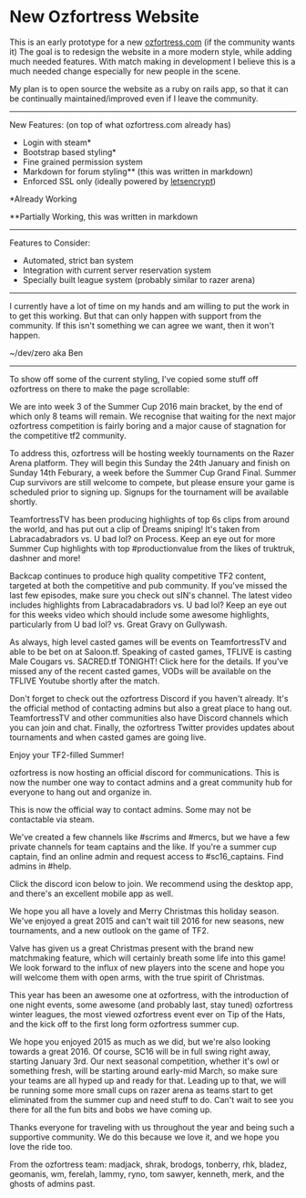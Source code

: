 # New Ozfortress Website

This is an early prototype for a new [ozfortress.com](http://ozfortress.com)
(if the community wants it)
The goal is to redesign the website in a more modern style, while adding much
needed features. With match making in development I believe this is a much
needed change especially for new people in the scene.

My plan is to open source the website as a ruby on rails app, so that it can be
continually maintained/improved even if I leave the community.

----

New Features: (on top of what ozfortress.com already has)

* Login with steam*
* Bootstrap based styling*
* Fine grained permission system
* Markdown for forum styling** (this was written in markdown)
* Enforced SSL only (ideally powered by [letsencrypt](https://letsencrypt.org/))

*Already Working

**Partially Working, this was written in markdown

-----

Features to Consider:

* Automated, strict ban system
* Integration with current server reservation system
* Specially built league system (probably similar to razer arena)

----

I currently have a lot of time on my hands and am willing to put the work in to
get this working. But that can only happen with support from the community. If
this isn't something we can agree we want, then it won't happen.

~/dev/zero aka Ben

----

To show off some of the current styling, I've copied some stuff off ozfortress
on there to make the page scrollable:

We are into week 3 of the Summer Cup 2016 main bracket, by the end of which only
8 teams will remain. We recognise that waiting for the next major ozfortress
competition is fairly boring and a major cause of stagnation for the competitive
tf2 community.

To address this, ozfortress will be hosting weekly tournaments on the Razer
Arena platform. They will begin this Sunday the 24th January and finish on
Sunday 14th Feburary, a week before the Summer Cup Grand Final. Summer Cup
survivors are still welcome to compete, but please ensure your game is scheduled
prior to signing up. Signups for the tournament will be available shortly.

TeamfortressTV has been producing highlights of top 6s clips from around the
world, and has put out a clip of Dreams sniping! It's taken from
Labracadabradors vs. U bad lol? on Process. Keep an eye out for more Summer Cup
highlights with top #productionvalue from the likes of truktruk, dashner and
more!

Backcap continues to produce high quality competitive TF2 content, targeted at
both the competitive and pub community. If you've missed the last few episodes,
make sure you check out sIN's channel. The latest video includes highlights from
Labracadabradors vs. U bad lol? Keep an eye out for this weeks video which
should include some awesome highlights, particularly from U bad lol? vs. Great
Gravy on Gullywash.

As always, high level casted games will be events on TeamfortressTV and able to
be bet on at Saloon.tf. Speaking of casted games, TFLIVE is casting Male Cougars
vs. SACRED.tf TONIGHT! Click here for the details. If you've missed any of the
recent casted games, VODs will be available on the TFLIVE Youtube shortly after
the match.

Don't forget to check out the ozfortress Discord if you haven't already. It's
the official method of contacting admins but also a great place to hang out.
TeamfortressTV and other communities also have Discord channels which you can
join and chat. Finally, the ozfortress Twitter provides updates about
tournaments and when casted games are going live.

Enjoy your TF2-filled Summer!

ozfortress is now hosting an official discord for communications. This is now
the number one way to contact admins and a great community hub for everyone to
hang out and organize in.

This is now the official way to contact admins. Some may not be contactable via
steam.

We've created a few channels like #scrims and #mercs, but we have a few private
channels for team captains and the like. If you're a summer cup captain, find an
online admin and request access to #sc16_captains. Find admins in #help.

Click the discord icon below to join. We recommend using the desktop app, and
there's an excellent mobile app as well.

We hope you all have a lovely and Merry Christmas this holiday season. We've
enjoyed a great 2015 and can't wait till 2016 for new seasons, new tournaments,
and a new outlook on the game of TF2.

Valve has given us a great Christmas present with the brand new matchmaking
feature, which will certainly breath some life into this game! We look forward
to the influx of new players into the scene and hope you will welcome them with
open arms, with the true spirit of Christmas.

This year has been an awesome one at ozfortress, with the introduction of one
night events, some awesome (and probably last, stay tuned) ozfortress winter
leagues, the most viewed ozfortress event ever on Tip of the Hats, and the kick
off to the first long form ozfortress summer cup.

We hope you enjoyed 2015 as much as we did, but we're also looking towards a
great 2016. Of course, SC16 will be in full swing right away, starting January
3rd. Our next seasonal competition, whether it's owl or something fresh, will be
starting around early-mid March, so make sure your teams are all hyped up and
ready for that. Leading up to that, we will be running some more small cups on
razer arena as teams start to get eliminated from the summer cup and need stuff
to do. Can't wait to see you there for all the fun bits and bobs we have coming
up.

Thanks everyone for traveling with us throughout the year and being such a
supportive community. We do this because we love it, and we hope you love the
ride too.

From the ozfortress team: madjack, shrak, brodogs, tonberry, rhk, bladez,
geomanis, wm, ferelah, lammy, ryno, tom sawyer, kenneth, merk, and the ghosts of
admins past.
